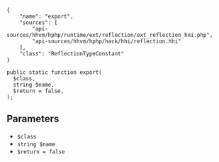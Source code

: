 ``` yamlmeta
{
    "name": "export",
    "sources": [
        "api-sources/hhvm/hphp/runtime/ext/reflection/ext_reflection_hni.php",
        "api-sources/hhvm/hphp/hack/hhi/reflection.hhi"
    ],
    "class": "ReflectionTypeConstant"
}
```




``` Hack
public static function export(
  $class,
  string $name,
  $return = false,
);
```




## Parameters




+ ` $class `
+ ` string $name `
+ ` $return = false `
<!-- HHAPIDOC -->
